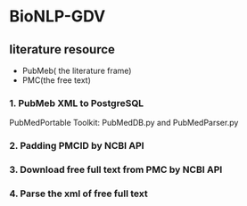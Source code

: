 # BioNLP-GDV
## literature resource
- PubMeb( the literature frame)
- PMC(the free text)
### 1. PubMeb XML to PostgreSQL
  PubMedPortable Toolkit: PubMedDB.py and PubMedParser.py
### 2. Padding PMCID by NCBI API
### 3. Download free full text from PMC by NCBI API
### 4. Parse the xml of free full text
